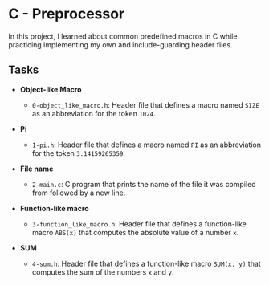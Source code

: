 # C - Preprocessor
In this project, I learned about common predefined macros in C while practicing implementing my own and include-guarding header files.

## Tasks
* **Object-like Macro**
  * `0-object_like_macro.h`: Header file that defines a macro named `SIZE` as an abbreviation for the token `1024`.

* **Pi**
  * `1-pi.h`: Header file that defines a macro named `PI` as an abbreviation for the token `3.14159265359`.

* **File name**
  * `2-main.c`: C program that prints the name of the file it was compiled from followed by a new line.

* **Function-like macro**
  * `3-function_like_macro.h`: Header file that defines a function-like macro `ABS(x)` that computes the absolute value of a number `x`.

* **SUM**
  * `4-sum.h`: Header file that defines a function-like macro `SUM(x, y)` that computes the sum of the numbers `x` and `y`.
